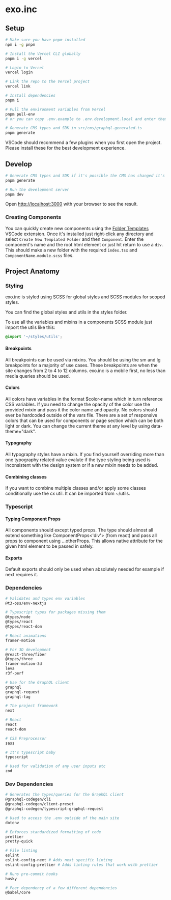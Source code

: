 # exo.inc

## Setup

```bash
# Make sure you have pnpm installed
npm i -g pnpm

# Install the Vercel CLI globally
pnpm i -g vercel

# Login to Vercel
vercel login

# Link the repo to the Vercel project
vercel link

# Install dependencies
pnpm i

# Pull the environment variables from Vercel
pnpm pull-env
# or you can copy .env.example to .env.development.local and enter them manually

# Generate CMS types and SDK in src/cms/graphql-generated.ts
pnpm generate
```

VSCode should recommend a few plugins when you first open the project. Please install these for the best development experience.

## Develop

```bash
# Generate CMS types and SDK if it's possible the CMS has changed it's structure recently
pnpm generate

# Run the development server
pnpm dev
```

Open [http://localhost:3000](http://localhost:3000) with your browser to see the result.

### Creating Components

You can quickly create new components using the [Folder Templates](https://marketplace.visualstudio.com/items?itemName=Huuums.vscode-fast-folder-structure) VSCode extension. Once it's installed just right-click any directory and select `Create New Templated Folder` and then `Component`. Enter the component's name and the root html element or just hit return to use a `div`. This should make a new folder with the required `index.tsx` and `ComponentName.module.scss` files.

## Project Anatomy

### Styling

exo.inc is styled using SCSS for global styles and SCSS modules for scoped styles.

You can find the global styles and utils in the styles folder.

To use all the variables and mixins in a components SCSS module just import the utils like this:

```scss
@import '~/styles/utils';
```

#### Breakpoints

All breakpoints can be used via mixins. You should be using the sm and lg breakpoints for a majority of use cases. These breakpoints are when the site changes from 2 to 4 to 12 columns. exo.inc is a mobile first, no less than media queries should be used.

#### Colors

All colors have variables in the format $color-name which in turn reference CSS variables. If you need to change the opacity of the color use the provided mixin and pass it the color name and opacity. No colors should ever be hardcoded outside of the vars file. There are a set of responsive colors that can be used for components or page section which can be both light or dark. You can change the current theme at any level by using data-theme="dark".

#### Typography

All typography styles have a mixin. If you find yourself overriding more than one typography related value evalute if the type styling being used is inconsistent with the design system or if a new mixin needs to be added.

#### Combining classes

If you want to combine multiple classes and/or apply some classes conditionally use the cx util. It can be imported from ~/utils.

### Typescript

#### Typing Component Props

All components should except typed props. The type should almost all extend something like ComponentProps<'div'> (from react) and pass all props to component using ...otherProps. This allows native attribute for the given html element to be passed in safely.

#### Exports

Default exports should only be used when absolutely needed for example if next requires it.

### Dependencies

```bash
# Validates and types env variables
@t3-oss/env-nextjs

# Typescript types for packages missing them
@types/node
@types/react
@types/react-dom

# React animations
framer-motion

# For 3D development
@react-three/fiber
@types/three
framer-motion-3d
leva
r3f-perf

# Use for the GraphQL client
graphql
graphql-request
graphql-tag

# The project framework
next

# React
react
react-dom

# CSS Preprocessor
sass

# It's typescript baby
typescript

# Used for validation of any user inputs etc
zod
```

### Dev Dependencies

```bash
# Generates the types/queries for the GraphQL client
@graphql-codegen/cli
@graphql-codegen/client-preset
@graphql-codegen/typescript-graphql-request

# Used to access the .env outside of the main site
dotenv

# Enforces standardized formatting of code
prettier
pretty-quick

# File linting
eslint
eslint-config-next # Adds next specific linting
eslint-config-prettier # Adds linting rules that work with prettier

# Runs pre-commit hooks
husky

# Peer dependency of a few different dependencies
@babel/core
```
